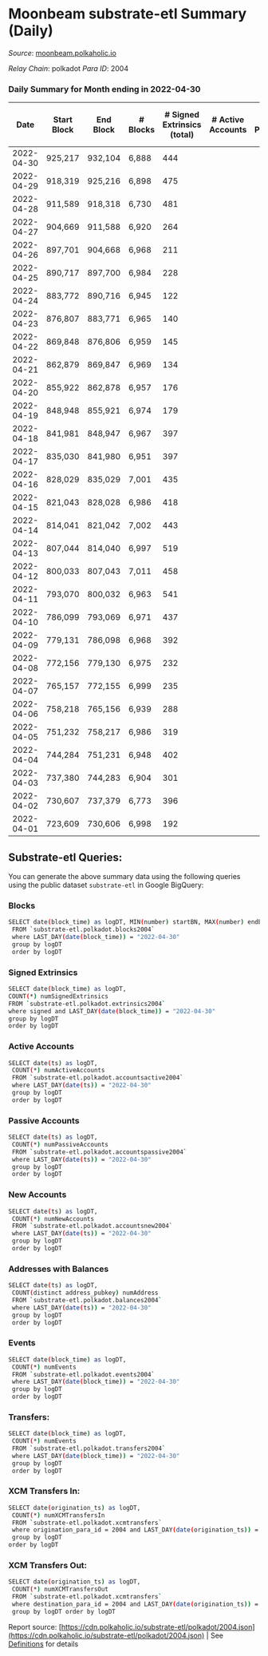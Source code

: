# Moonbeam substrate-etl Summary (Daily)

_Source_: [moonbeam.polkaholic.io](https://moonbeam.polkaholic.io)

*Relay Chain*: polkadot
*Para ID*: 2004



### Daily Summary for Month ending in 2022-04-30


| Date | Start Block | End Block | # Blocks | # Signed Extrinsics (total) | # Active Accounts | # Passive | # New | # Addresses with Balances | # Events | # Transfers | # XCM Transfers In | # XCM Transfers Out | Issues | 
| ---- | ----------- | --------- | -------- | --------------------------- | ----------------- | --------- | ----- | ------------------------- | -------- | ----------- | ------------------ | ------------------- | ------ |
| 2022-04-30 | 925,217 | 932,104 | 6,888 | 444 |  |  |  | 226,560 | 538,744 | 13,202 ($12,664,527.28) |   |   |  |
| 2022-04-29 | 918,319 | 925,216 | 6,898 | 475 |  |  |  |  | 535,382 | 12,880 ($15,025,533.81) |   |   |  |
| 2022-04-28 | 911,589 | 918,318 | 6,730 | 481 |  |  |  |  | 545,705 | 12,530 ($17,454,565.81) |   |   |  |
| 2022-04-27 | 904,669 | 911,588 | 6,920 | 264 |  |  |  |  | 509,344 | 13,078 ($12,199,123.52) |   |   |  |
| 2022-04-26 | 897,701 | 904,668 | 6,968 | 211 |  |  |  |  | 548,880 | 16,342 ($18,332,638.50) |   |   |  |
| 2022-04-25 | 890,717 | 897,700 | 6,984 | 228 |  |  |  |  | 567,393 | 13,511 ($18,505,719.63) |   |   |  |
| 2022-04-24 | 883,772 | 890,716 | 6,945 | 122 |  |  |  |  | 455,839 | 9,396 ($51,142,951.64) |   |   |  |
| 2022-04-23 | 876,807 | 883,771 | 6,965 | 140 |  |  |  |  | 450,773 | 11,030 ($10,815,818.74) |   |   |  |
| 2022-04-22 | 869,848 | 876,806 | 6,959 | 145 |  |  |  |  | 481,251 | 10,341 ($13,638,724.94) |   |   |  |
| 2022-04-21 | 862,879 | 869,847 | 6,969 | 134 |  |  |  |  | 565,739 | 13,101 ($18,148,996.81) |   |   |  |
| 2022-04-20 | 855,922 | 862,878 | 6,957 | 176 |  |  |  |  | 556,885 | 14,642 ($26,460,416.68) |   |   |  |
| 2022-04-19 | 848,948 | 855,921 | 6,974 | 179 |  |  |  |  | 573,281 | 14,680 ($18,705,164.53) |   |   |  |
| 2022-04-18 | 841,981 | 848,947 | 6,967 | 397 |  |  |  |  | 580,771 | 16,877 ($36,545,472.24) |   |   |  |
| 2022-04-17 | 835,030 | 841,980 | 6,951 | 397 |  |  |  |  | 523,614 | 13,145 ($14,467,264.71) |   |   |  |
| 2022-04-16 | 828,029 | 835,029 | 7,001 | 435 |  |  |  |  | 555,303 | 14,308 ($21,678,984.99) |   |   |  |
| 2022-04-15 | 821,043 | 828,028 | 6,986 | 418 |  |  |  |  | 550,526 | 15,104 ($18,616,730.24) |   |   |  |
| 2022-04-14 | 814,041 | 821,042 | 7,002 | 443 |  |  |  |  | 563,676 | 14,460 ($22,987,188.22) |   |   |  |
| 2022-04-13 | 807,044 | 814,040 | 6,997 | 519 |  |  |  |  | 644,362 | 18,444 ($56,208,845.74) |   |   |  |
| 2022-04-12 | 800,033 | 807,043 | 7,011 | 458 |  |  |  |  | 630,546 | 16,628 ($49,038,718.51) |   |   |  |
| 2022-04-11 | 793,070 | 800,032 | 6,963 | 541 |  |  |  |  | 640,363 | 16,653 ($113,142,710.23) |   |   |  |
| 2022-04-10 | 786,099 | 793,069 | 6,971 | 437 |  |  |  |  | 685,934 | 18,922 ($57,930,227.20) |   |   |  |
| 2022-04-09 | 779,131 | 786,098 | 6,968 | 392 |  |  |  |  | 522,613 | 12,924 ($21,061,039.37) |   |   |  |
| 2022-04-08 | 772,156 | 779,130 | 6,975 | 232 |  |  |  |  | 653,794 | 16,803 ($28,370,288.80) |   |   |  |
| 2022-04-07 | 765,157 | 772,155 | 6,999 | 235 |  |  |  |  | 695,610 | 19,191 ($31,651,596.03) |   |   |  |
| 2022-04-06 | 758,218 | 765,156 | 6,939 | 288 |  |  |  |  | 821,961 | 21,141 ($43,771,561.67) |   |   |  |
| 2022-04-05 | 751,232 | 758,217 | 6,986 | 319 |  |  |  |  | 821,290 | 23,467 ($50,433,263.86) |   |   |  |
| 2022-04-04 | 744,284 | 751,231 | 6,948 | 402 |  |  |  |  | 1,128,485 | 35,756 ($72,596,397.84) |   |   |  |
| 2022-04-03 | 737,380 | 744,283 | 6,904 | 301 |  |  |  |  | 1,118,198 | 32,874 ($64,243,331.66) |   |   |  |
| 2022-04-02 | 730,607 | 737,379 | 6,773 | 396 |  |  |  |  | 1,595,945 | 49,729 ($116,414,919.71) |   |   |  |
| 2022-04-01 | 723,609 | 730,606 | 6,998 | 192 |  |  |  |  | 590,980 | 14,410 ($18,039,717.23) |   |   |  |

## Substrate-etl Queries:
You can generate the above summary data using the following queries using the public dataset `substrate-etl` in Google BigQuery:

### Blocks
```bash
SELECT date(block_time) as logDT, MIN(number) startBN, MAX(number) endBN, COUNT(*) numBlocks 
 FROM `substrate-etl.polkadot.blocks2004`  
 where LAST_DAY(date(block_time)) = "2022-04-30" 
 group by logDT 
 order by logDT
```

### Signed Extrinsics
```bash
SELECT date(block_time) as logDT, 
COUNT(*) numSignedExtrinsics 
FROM `substrate-etl.polkadot.extrinsics2004`  
where signed and LAST_DAY(date(block_time)) = "2022-04-30" 
group by logDT 
order by logDT
```

### Active Accounts
```bash
SELECT date(ts) as logDT, 
 COUNT(*) numActiveAccounts 
 FROM `substrate-etl.polkadot.accountsactive2004` 
 where LAST_DAY(date(ts)) = "2022-04-30" 
 group by logDT 
 order by logDT
```

### Passive Accounts
```bash
SELECT date(ts) as logDT, 
 COUNT(*) numPassiveAccounts 
 FROM `substrate-etl.polkadot.accountspassive2004` 
 where LAST_DAY(date(ts)) = "2022-04-30" 
 group by logDT 
 order by logDT
```

### New Accounts
```bash
SELECT date(ts) as logDT, 
 COUNT(*) numNewAccounts 
 FROM `substrate-etl.polkadot.accountsnew2004` 
 where LAST_DAY(date(ts)) = "2022-04-30" 
 group by logDT
 order by logDT
```

### Addresses with Balances
```bash
SELECT date(ts) as logDT,
 COUNT(distinct address_pubkey) numAddress 
 FROM `substrate-etl.polkadot.balances2004` 
 where LAST_DAY(date(ts)) = "2022-04-30" 
 group by logDT 
 order by logDT
```

### Events
```bash
SELECT date(block_time) as logDT, 
 COUNT(*) numEvents 
 FROM `substrate-etl.polkadot.events2004` 
 where LAST_DAY(date(block_time)) = "2022-04-30" 
 group by logDT 
 order by logDT
```

### Transfers:
```bash
SELECT date(block_time) as logDT, 
 COUNT(*) numEvents 
 FROM `substrate-etl.polkadot.transfers2004` 
 where LAST_DAY(date(block_time)) = "2022-04-30" 
 group by logDT 
 order by logDT
```

### XCM Transfers In:
```bash
SELECT date(origination_ts) as logDT, 
 COUNT(*) numXCMTransfersIn 
 FROM `substrate-etl.polkadot.xcmtransfers` 
 where origination_para_id = 2004 and LAST_DAY(date(origination_ts)) = "2022-04-30" 
 group by logDT 
order by logDT
```

### XCM Transfers Out:
```bash
SELECT date(origination_ts) as logDT, 
 COUNT(*) numXCMTransfersOut 
 FROM `substrate-etl.polkadot.xcmtransfers` 
 where destination_para_id = 2004 and LAST_DAY(date(origination_ts)) = "2022-04-30" 
 group by logDT order by logDT
```


Report source: [https://cdn.polkaholic.io/substrate-etl/polkadot/2004.json](https://cdn.polkaholic.io/substrate-etl/polkadot/2004.json) | See [Definitions](/DEFINITIONS.md) for details
